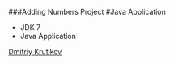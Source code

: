 ###Adding Numbers Project
#Java Application

* JDK 7
* Java Application

[Dmitriy Krutikov](http://sqasolution.com)
